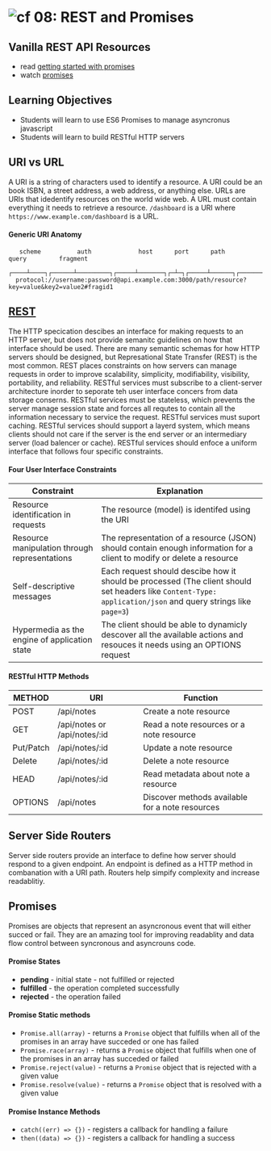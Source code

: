 ![cf](http://i.imgur.com/7v5ASc8.png) 08: REST and Promises
===

## Vanilla REST API Resources
* read [getting started with promises](https://developers.google.com/web/fundamentals/getting-started/primers/promises)
* watch [promises](https://www.youtube.com/watch?v=2d7s3spWAzo)

## Learning Objectives
* Students will learn to use ES6 Promises to manage asyncronus javascript
* Students will learn to build RESTful HTTP servers

## URI vs URL
A URI is a string of characters used to identify a resource. A URI could be an book ISBN, a street address, a web address, or anything else. URLs are URIs that idedentify resources on the world wide web. A URL must contain everything it needs to retrieve a resource. `/dashboard` is a URI where `https://www.example.com/dashboard` is a URL.

#### Generic URI Anatomy 
```
   scheme          auth             host      port      path             query         fragment
  ┌────┴────┐┌──────┴─────────┐┌─────┴───────┐┌─┴─┐┌─────┴──────┐┌─────────┴──────────┐┌──┴───┐
  protocol://username:password@api.example.com:3000/path/resource?key=value&key2=value2#fragid1
```

## [REST](https://www.w3.org/2001/sw/wiki/REST)
The HTTP specication descibes an interface for making requests to an HTTP server, but does not provide semanitc guidelines on how that interface should be used. There are many semantic schemas for how HTTP servers should be designed, but Represational State Transfer (REST) is the most common. REST places constraints on how servers can manage requests in order to improve scalability, simplicity, modifiability, visibility, portability, and reliability. RESTful services must subscribe to a client-server architecture inorder to seporate teh user interface concers from data storage conserns. RESTful services must be stateless, which prevents the server manage session state and forces all requtes to contain all the information necessary to service the request. RESTful services must suport caching. RESTful services should support a layerd system, which means clients should not care if the server is the end server or an intermediary server (load balencer or cache).  RESTful services should enfoce a uniform interface that follows four specific constraints. 

#### Four User Interface Constraints
| Constraint | Explanation | 
| --- | --- | 
| Resource identification in requests  | The resource (model) is identifed using the URI |
| Resource manipulation through representations | The representation of a resource (JSON) should contain enough information for a client to modify or delete a resource | 
| Self-descriptive messages | Each request should descibe how it should be processed (The client should set headers like `Content-Type: application/json` and query strings like `page=3`) | 
| Hypermedia as the engine of application state | The client should be able to dynamicly descover all the available actions and resouces it needs using an OPTIONS request |

#### RESTful HTTP Methods
| METHOD | URI | Function | 
| --- | --- | --- | 
| POST | /api/notes | Create a note resource | 
| GET | /api/notes or /api/notes/:id  | Read a note resources or a note resource | 
| Put/Patch | /api/notes/:id | Update a note resource |
| Delete |  /api/notes/:id | Delete a note resource |
| HEAD | /api/notes/:id | Read metadata about note a resource |
| OPTIONS |  /api/notes | Discover methods available for a note resources |

## Server Side Routers
Server side routers provide an interface to define how server should respond to a given endpoint. An endpoint is defined as a HTTP method in combanation with a URI path. Routers help simpify complexity and increase readablitiy.

## Promises
Promises are objects that represent an asyncronous event that will either succed or fail. They are an amazing tool for improving readablity and data flow control between syncronous and asyncrouns code.

#### Promise States
  * **pending** - initial state - not fulfilled or rejected
  * **fulfilled** - the operation completed successfully
  * **rejected** - the operation failed
  
#### Promise Static methods
  * `Promise.all(array)` - returns a `Promise` object that fulfills when all of the promises in an array have succeded or one has failed
  * `Promise.race(array)` - returns a `Promise` object that fulfills when one of the promises in an array has succeded or failed
  * `Promise.reject(value)` - returns a `Promise` object that is rejected with a given value
  * `Promise.resolve(value)` - returns a `Promise` object that is resolved with a given value
  
 #### Promise Instance Methods
  * `catch((err) => {})` - registers a callback for handling a failure
  * `then((data) => {})` - registers a callback for handling a success


